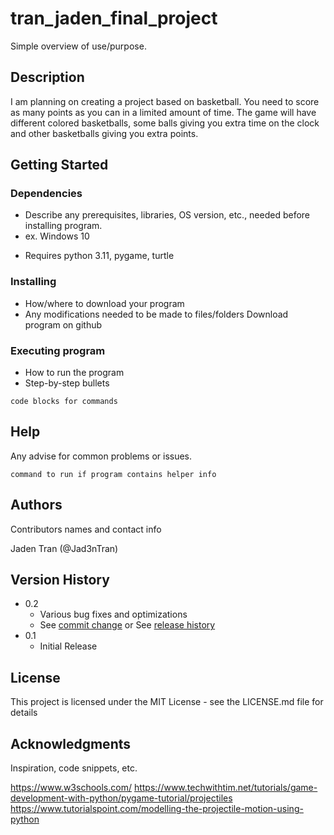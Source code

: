 # tran_jaden_final_project

Simple overview of use/purpose.

## Description

I am planning on creating a project based on basketball. You need to score as many points as you can in a limited amount
of time. The game will have different colored basketballs, some balls giving you extra time on the clock and other basketballs giving you extra points.

## Getting Started

### Dependencies

* Describe any prerequisites, libraries, OS version, etc., needed before installing program.
* ex. Windows 10
- Requires python 3.11, pygame, turtle

### Installing

* How/where to download your program
* Any modifications needed to be made to files/folders
Download program on github

### Executing program

* How to run the program
* Step-by-step bullets
```
code blocks for commands
```

## Help

Any advise for common problems or issues.
```
command to run if program contains helper info
```

## Authors

Contributors names and contact info

Jaden Tran (@Jad3nTran)

## Version History

* 0.2
    * Various bug fixes and optimizations
    * See [commit change]() or See [release history]()
* 0.1
    * Initial Release

## License

This project is licensed under the MIT License - see the LICENSE.md file for details

## Acknowledgments

Inspiration, code snippets, etc.

https://www.w3schools.com/
https://www.techwithtim.net/tutorials/game-development-with-python/pygame-tutorial/projectiles
https://www.tutorialspoint.com/modelling-the-projectile-motion-using-python
